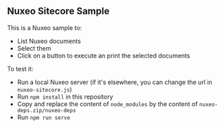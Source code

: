 ## Nuxeo Sitecore Sample

This is a Nuxeo sample to:
- List Nuxeo documents
- Select them
- Click on a button to execute an print the selected documents

To test it:

- Run a local Nuxeo server (if it's elsewhere, you can change the url in `nuxeo-sitecore.js`)
- Run `npm install` in this repository
- Copy and replace the content of `node_modules` by the content of `nuxeo-deps.zip/nuxeo-deps`
- Run `npm run serve` 